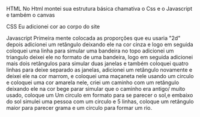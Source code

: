 HTML
No Html montei sua estrutura básica chamativa o Css e o Javascript e também o canvas

CSS
Eu adicionei cor ao corpo do site

Javascript
Primeira mente colocada as proporções que eu usaria "2d"
depois adicionei um retângulo deixando ele na cor cinza e logo em seguida coloquei uma linha para simular uma bandeira no topo adicionei um triangulo deixei ele no formato de uma bandeira, logo em seguida adicionei mais dois retângulos para simular duas janelas e também coloquei quatro linhas para deixe separado as janelas, adicionei um retângulo novamente e deixei ele na cor marrom, e coloquei uma maçaneta nele usando um circulo e coloquei uma cor amarela nele, criei um caminho com um retângulo deixando ele na cor bege parar simular que o caminho era antigo/ muito usado, coloque um Um circulo em formato para se parecer o sol,e embaixo do sol simulei uma pessoa com um circulo e 5 linhas, coloque um retângulo maior para parecer grama e um circulo para formar um rio.
